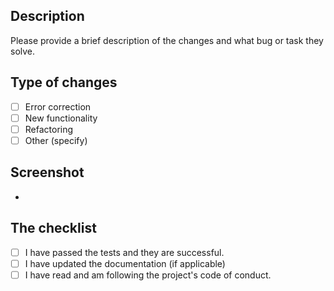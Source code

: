 ## Description

Please provide a brief description of the changes and what bug or task they solve.

## Type of changes

- [ ] Error correction
- [ ] New functionality
- [ ] Refactoring
- [ ] Other (specify)

## Screenshot
- 


## The checklist

- [ ] I have passed the tests and they are successful.
- [ ] I have updated the documentation (if applicable)
- [ ] I have read and am following the project's code of conduct.